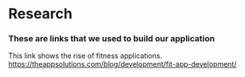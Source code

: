 # Research

### These are links that we used to build our application 
This link shows the rise of fitness applications.
https://theappsolutions.com/blog/development/fit-app-development/
